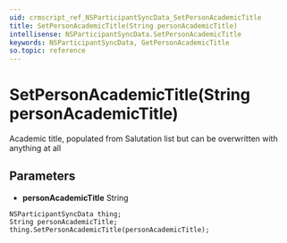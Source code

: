 ```yaml
---
uid: crmscript_ref_NSParticipantSyncData_SetPersonAcademicTitle
title: SetPersonAcademicTitle(String personAcademicTitle)
intellisense: NSParticipantSyncData.SetPersonAcademicTitle
keywords: NSParticipantSyncData, GetPersonAcademicTitle
so.topic: reference
---
```


# SetPersonAcademicTitle(String personAcademicTitle)

Academic title, populated from Salutation list but can be overwritten with anything at all

## Parameters

* **personAcademicTitle** String

```crmscript
NSParticipantSyncData thing;
String personAcademicTitle;
thing.SetPersonAcademicTitle(personAcademicTitle);
```

